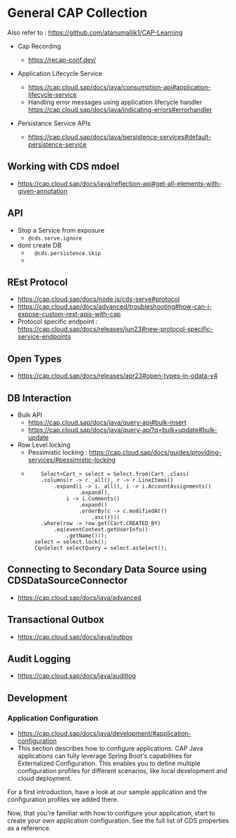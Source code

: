 # General CAP Collection

Also refer to : https://github.com/atanumallik1/CAP-Learning
- Cap Recording
  - https://recap-conf.dev/   

- Application Lifecycle Service
  - https://cap.cloud.sap/docs/java/consumption-api#application-lifecycle-service
  - Handling error messages using application lifecycle handler https://cap.cloud.sap/docs/java/indicating-errors#errorhandler
- Persistance Service APIs
  - https://cap.cloud.sap/docs/java/persistence-services#default-persistence-service  
## Working with CDS mdoel 
- https://cap.cloud.sap/docs/java/reflection-api#get-all-elements-with-given-annotation
## API 
- Stop a Service from exposure 
   -  `@cds.serve.ignore`
- dont create DB
   - `	@cds.persistence.skip`
   - 
## REst Protocol
- https://cap.cloud.sap/docs/node.js/cds-serve#protocol
- https://cap.cloud.sap/docs/advanced/troubleshooting#how-can-i-expose-custom-rest-apis-with-cap
- Protocol specific endpoint : https://cap.cloud.sap/docs/releases/jun23#new-protocol-specific-service-endpoints
## Open Types 
- https://cap.cloud.sap/docs/releases/apr23#open-types-in-odata-v4

## DB Interaction 
- Bulk API
  - https://cap.cloud.sap/docs/java/query-api#bulk-insert
  - https://cap.cloud.sap/docs/java/query-api?q=bulk+update#bulk-update 
- Row Level locking 
  - Pessimistic locking : https://cap.cloud.sap/docs/guides/providing-services/#pessimistic-locking
  - ````cds
        Select<Cart_> select = Select.from(Cart_.class)
        .columns(r -> r._all(), r -> r.LineItems()
            .expand(i -> i._all(), i -> i.AccountAssignments()
                    .expand(),
                i -> i.Comments()
                    .expand()
                    .orderBy(c -> c.modifiedAt()
                        .asc())))
        .where(row -> row.get(Cart.CREATED_BY)
            .eq(eventContext.getUserInfo()
                .getName()));
      select = select.lock();
      CqnSelect selectQuery = select.asSelect();
    ````  
## Connecting to Secondary Data Source using CDSDataSourceConnector 
- https://cap.cloud.sap/docs/java/advanced
## Transactional Outbox 
- https://cap.cloud.sap/docs/java/outbox
## Audit Logging 
- https://cap.cloud.sap/docs/java/auditlog

## Development 
### Application Configuration
- https://cap.cloud.sap/docs/java/development/#application-configuration
- This section describes how to configure applications. CAP Java applications can fully leverage Spring Boot's capabilities for Externalized Configuration. This enables you to define multiple configuration profiles for different scenarios, like local development and cloud deployment.

For a first introduction, have a look at our sample application and the configuration profiles we added there.

Now, that you’re familiar with how to configure your application, start to create your own application configuration. See the full list of CDS properties as a reference.
